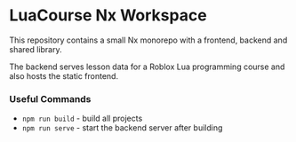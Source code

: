 # LuaCourse Nx Workspace

This repository contains a small Nx monorepo with a frontend, backend and shared library.

The backend serves lesson data for a Roblox Lua programming course and also hosts the static frontend.

### Useful Commands

* `npm run build` - build all projects
* `npm run serve` - start the backend server after building

